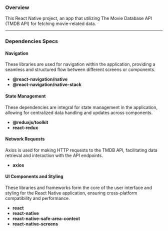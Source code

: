### Overview

This React Native project, an app that utilizing The Movie Database API (TMDB API) for fetching movie-related data.

---

### Dependencies Specs

#### Navigation

These libraries are used for navigation within the application, providing a seamless and structured flow between different screens or components.

- **@react-navigation/native**
- **@react-navigation/native-stack**

#### State Management

These dependencies are integral for state management in the application, allowing for centralized data handling and updates across components.

- **@reduxjs/toolkit**
- **react-redux**

#### Network Requests

Axios is used for making HTTP requests to the TMDB API, facilitating data retrieval and interaction with the API endpoints.

- **axios**

#### UI Components and Styling

These libraries and frameworks form the core of the user interface and styling for the React Native application, ensuring cross-platform compatibility and performance.

- **react**
- **react-native**
- **react-native-safe-area-context**
- **react-native-screens**
